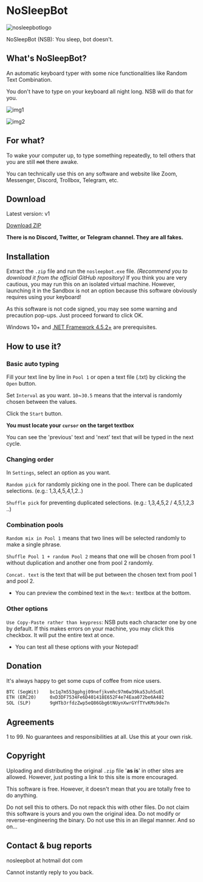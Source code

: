 # NoSleepBot

![nosleepbotlogo](https://user-images.githubusercontent.com/93415635/169018193-04cdfcdc-5ba1-4578-b04f-18583d805072.png)

NoSleepBot (NSB): You sleep, bot doesn't.


## What's NoSleepBot?

An automatic keyboard typer with some nice functionalities like Random Text Combination.

You don't have to type on your keyboard all night long. NSB will do that for you.

![img1](https://user-images.githubusercontent.com/93415635/169060754-b686867d-6ca4-404d-8dc6-e19cca52b96b.png)

![img2](https://user-images.githubusercontent.com/93415635/169060898-5de63f9d-1d70-4b79-a07f-d44d207e6ccd.png)

## For what?

To wake your computer up, to type something repeatedly, to tell others that you are still ~~not~~ there awake.

You can technically use this on any software and website like Zoom, Messenger, Discord, Trollbox, Telegram, etc.


## Download

Latest version: v<latestversion>1</latestversion>

[Download ZIP](https://github.com/nosleepbot/nosleepbot.github.io/raw/main/NoSleepBot.zip)

**There is no Discord, Twitter, or Telegram channel. They are all fakes.**


## Installation

Extract the `.zip` file and run the `nosleepbot.exe` file. *(Recommend you to download it from the official GitHub repository)* If you think you are very cautious, you may run this on an isolated virtual machine. However, launching it in the Sandbox is not an option because this software obviously requires using your keyboard!


As this software is not code signed, you may see some warning and precaution pop-ups. Just proceed forward to click OK.

Windows 10+ and [.NET Framework 4.5.2+](https://dotnet.microsoft.com/en-us/download/dotnet-framework/net462) are prerequisites.


## How to use it?


### Basic auto typing

Fill your text line by line in `Pool 1` or open a text file (.txt) by clicking the `Open` button.

Set `Interval` as you want. `10`~`30.5` means that the interval is randomly chosen between the values.

Click the `Start` button.

**You must locate your `cursor` on the target textbox**

You can see the 'previous' text and 'next' text that will be typed in the next cycle.

### Changing order

In `Settings`, select an option as you want.

`Random pick` for randomly picking one in the pool. There can be duplicated selections. (e.g.: 1,3,4,5,4,1,2..)

`Shuffle pick` for preventing duplicated selections. (e.g.: 1,3,4,5,2 / 4,5,1,2,3 ..)

### Combination pools

`Random mix in Pool 1` means that two lines will be selected randomly to make a single phrase.

`Shuffle Pool 1 + random Pool 2` means that one will be chosen from pool 1 without duplication and another one from pool 2 randomly.

`Concat. text` is the text that will be put between the chosen text from pool 1 and pool 2.

* You can preview the combined text in the `Next:` textbox at the bottom.

### Other options

`Use Copy-Paste rather than keypress`: NSB puts each character one by one by default. If this makes errors on your machine, you may click this checkbox. It will put the entire text at once.


* You can test all these options with your Notepad!

## Donation

It's always happy to get some cups of coffee from nice users.

```markdown
BTC (SegWit)    bc1q7m553gphgj09nefjkvmhc97m6w39ka53uh5u0l
ETH (ERC20)     0xD3DF7534Fe6D401418E652F4e74Eaa072be6A482
SOL (SLP)       9gHTb3rfdzZwp5eQ86Gbg6tNUynXwrGYfTYvKMs9de7n
```

## Agreements

1 to 99. No guarantees and responsibilities at all. Use this at your own risk. 


## Copyright

Uploading and distributing the original `.zip` file '**as is**' in other sites are allowed. However, just posting a link to this site is more encouraged.

This software is free. However, it doesn't mean that you are totally free to do anything.

Do not sell this to others. Do not repack this with other files. Do not claim this software is yours and you own the original idea. Do not modify or reverse-engineering the binary. Do not use this in an illegal manner. And so on...


## Contact & bug reports

nosleepbot at hotmail dot com

Cannot instantly reply to you back.


